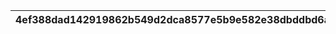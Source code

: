 |4ef388dad142919862b549d2dca8577e5b9e582e38dbddbd6a892489b748b433|ac69233ca61031c3306a5de647abbb98f8e8bc9f68135d77745bee5cd5ebbe16|72ae49b0a07b080d967739b1a9b8a1e51ecacc0110da82fd818f0bd8fd850b8e|3a3ba4bbebf8aae02f1b277bd8592aa111b93b2e621b54c58b037ae2587139aa|b8e1713f9959e131e2717266d2c35a44fe798297f8ffba3a35d921cd2daf9cc9|fe1e54eff3f3b78d844ec9fd14a664997669a898d21774835bfa95a1a5425705|e80d6c0e5eed5e71488460e5986a5f8f4c827e9ea9f27c5666d1f796c555bfe0|840a45e129ee062c427a75b7ee1bf62de15e27b6885f0ede56112fcf8f270e5a|cc535e20eda035f2d25a62ed938baca9724613f3ca6abb460a57f87bced334aa|8837184b2233a83a8cc77a6acfbd780c755a971a1fecb649eee4dadbfc3fd809|8bd255b1ff8fe00f85077d8941397c7e707cb3a2269dd780dbf2182b512343af|
| --- | --- | --- | --- | --- | --- | --- | --- | --- | --- | --- |